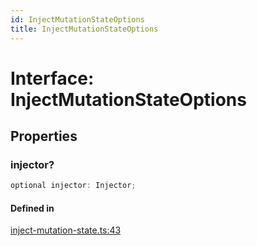 ```yaml
---
id: InjectMutationStateOptions
title: InjectMutationStateOptions
---
```


# Interface: InjectMutationStateOptions

## Properties

### injector?

```ts
optional injector: Injector;
```

#### Defined in

[inject-mutation-state.ts:43](https://github.com/TanStack/query/blob/dac5da5416b82b0be38a8fb34dde1fc6670f0a59/packages/angular-query-experimental/src/inject-mutation-state.ts#L43)
